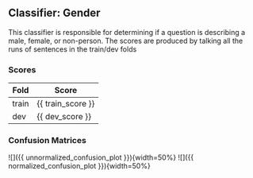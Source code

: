 ## Classifier: Gender

This classifier is responsible for determining if a question is describing a male, female, or
non-person. The scores are produced by talking all the runs of sentences in the train/dev folds

### Scores

Fold | Score
-----|------
train|{{ train_score }}
dev|{{ dev_score }}

### Confusion Matrices
![]({{ unnormalized_confusion_plot }}){width=50%} ![]({{ normalized_confusion_plot }}){width=50%}
